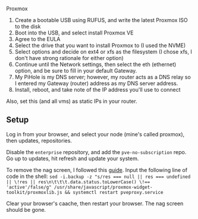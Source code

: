Proxmox

1. Create a bootable USB using RUFUS, and write the latest Proxmox ISO to the disk
2. Boot into the USB, and select install Proxmox VE
3. Agree to the EULA
4. Select the drive that you want to install Proxmox to (I used the NVME)
5. Select options and decide on ext4 or xfs as the filesystem (I chose xfs, I don't have strong rationale for either option)
6. Continue until the Network settings, then select the eth (ethernet) option, and be sure to fill in your default Gateway. 
7. My PiHole is my DNS server; however, my router acts as a DNS relay so I entered my Gateway (router) address as my DNS server address. 
8. Install, reboot, and take note of the IP address you'll use to connect

Also, set this (and all vms) as static IPs in your router.

## Setup

Log in from your browser, and select your node (mine's called proxmox), then updates, repositories.

Disable the `enterprise` repository, and add the `pve-no-subscription` repo. Go up to updates, hit refresh and update your system.

To remove the nag screen, I followed this [guide](https://dannyda.com/2020/05/17/how-to-remove-you-do-not-have-a-valid-subscription-for-this-server-from-proxmox-virtual-environment-6-1-2-proxmox-ve-6-1-2-pve-6-1-2/). Input the following line of code in the shell: `sed -i.backup -z "s/res === null || res === undefined || \!res || res\n\t\t\t.data.status.toLowerCase() \!== 'active'/false/g" /usr/share/javascript/proxmox-widget-toolkit/proxmoxlib.js && systemctl restart pveproxy.service`

Clear your browser's caache, then restart your browser. The nag screen should be gone.

